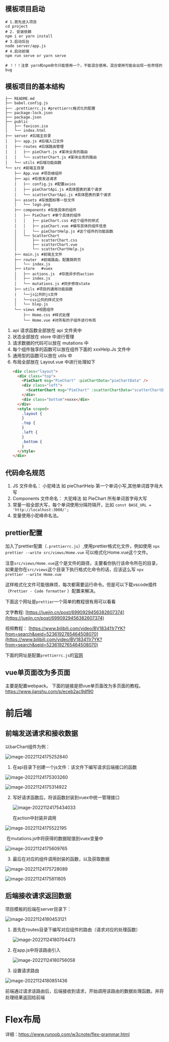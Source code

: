 ## 模板项目启动

```
# 1.首先进入项目
cd project
# 2. 安装依赖
npm i or yarn install
# 3.启动后台
node server/app.js
# 4.启动前端
npm run serve or yarn serve

# ！！！注意 yarn和npm命令只能使用一个，不能混合使用，混合使用可能会出现一些奇怪的bug
```

## 模板项目的基本结构

```
├── README.md
├── babel.config.js
├── .prettierrc.js #prettierrc格式化的配置
├── package-lock.json
├── package.json
├── public
│   ├── favicon.ico
│   └── index.html
├── server #后端主目录
│   ├── app.js #后端入口文件
│   ├── routes #后端路由管理
│   │   ├── pieChart.js #某块业务的路由
│   │   └── scatterChart.js #某块业务的路由
│   └── utils #后端功能函数
└── src #前端主目录
    ├── App.vue #项目根组件
    ├── api #存放发送请求
    │   ├── config.js #配置axios
    │   ├── pieChartApi.js #具体图表的某个请求
    │   └── scatterChartApi.js #具体图表的某个请求
    ├── assets #存放图标等一些文件
    │   └── logo.png
    ├── components #存放具体的组件
    │   ├── PieChart #单个具体的组件
    │   │   ├── pieChart.css #这个组件的样式
    │   │   ├── pieChart.vue #编写具体的组件信息
    │   │   └── pieChartHelp.js #这个组件的功能函数
    │   └── ScatterChart
    │       ├── scatterChart.css
    │       ├── scatterChart.vue
    │       └── scatterChartHelp.js
    ├── main.js #前端主文件
    ├── router  #前端路由，配置跳转页
    │   └── index.js
    ├── store   #vuex
    │   ├── actions.js  #存放异步的action
    │   ├── index.js
    │   └── mutations.js #同步修改state
    ├── utils #项目的通用功能函数
    |   └──js公共的js文件
    |   └──css公共的样式文件
    │   └── hlep.js
    └── views #视图组件
        ├── Home.css #样式处理
        └── Home.vue #对所有的子组件进行布局
```
1. api 请求函数全部放在 api 文件夹中
2. 状态全部放在 store 中进行管理
3. 请求数据的代码可以放在 mutations 中
4. 每个组件独享的函数可以放在组件下面的 xxxHelp.Js 文件中
5. 通用型的函数可以放在 utils 中
6. 布局全部放在 Layout.vue 中进行处理如下
   ```html
   <div class="layout">
     <div class="top">
       <PieChart msg="PieChart" :pieChartData="pieChartData" />
       <div class="left">
         <ScatterChart msg="PieChart" :scatterChartData="scatterChartData" />
       </div>
       <div class="bottom">xxxx</div>
     </div>
     <style scoped>
       .layout {
       }
       .top {
       }
       .left {
       }
       .bottom {
       }
     </style>
   </div>
   ```
## 代码命名规范
1. JS 文件命名： 小驼峰法 如 pieChartHelp 第一个单词小写,其他单词首字母大写
2. Components 文件命名： 大驼峰法 如 PieChart 所有单词首字母大写
3. 常量一般全部大写，每个单词使用分隔符隔开，比如
   `const BASE_URL = 'http://localhost:3000/';`
4. 变量使用小驼峰命名法。

## prettier配置
加入了prettier配置（`.prettierrc.js`）,使用prettier格式化文件，例如使用
`npx prettier --write src/views/Home.vue` 可以格式化Home.vue这个文件。

注意`src/views/Home.vue`这个是文件的路径，主要看你执行该命令所在的目录，如果是你在`src/views`这个目录下执行格式化命令的话，应该这么写 `npx prettier --write Home.vue`

这样格式化文件可能很麻烦，每次都需要运行命令。但是可以下载vscode插件（`Prettier - Code formatter`
）配置来解决。

下面这个网址是`prettier`一个简单的教程很有用可以看看

文字教程:  [https://juejin.cn/post/6990929456382607374](https://juejin.cn/post/6990929456382607374)

视频教程：  [https://www.bilibili.com/video/BV183411r7YK?from=search&seid=5236192765464508070](https://www.bilibili.com/video/BV183411r7YK?from=search&seid=5236192765464508070)

下面的网址是配置`prettierrc.js`的[官网](https://prettier.io/docs/en/options.html?spm=a2c4e.11153940.blogcont422690.11.5d0b5721zZ3CkZ)

## vue单页面改为多页面
主要是配置webpack。 下面的链接是把vue单页面改为多页面的教程。https://www.jianshu.com/p/eceb2ac9df90



# 前后端

## 前端发送请求和接收数据

以barChart组件为例：

![image-20221124175252840](README.assets/image-20221124175252840.png)

1. 在api目录下创建一个js文件：该文件下编写请求后端接口的函数

![image-20221124175303260](README.assets/image-20221124175303260.png)

![image-20221124175314922](README.assets/image-20221124175314922.png)

2. 写好请求函数后，将该函数封装到vuex中统一管理接口

   ![image-20221124175434033](README.assets/image-20221124175434033.png)

   在action中封装并调用

![image-20221124175522195](README.assets/image-20221124175522195.png)

​		在mutations.js中将获得的数据赋值到vuex变量中

![image-20221124175609765](README.assets/image-20221124175609765.png)

3. 最后在对应的组件调用封装的函数，以及获取数据

![image-20221124175728089](README.assets/image-20221124175728089.png)

![image-20221124175811805](README.assets/image-20221124175811805.png)

## 后端接收请求返回数据

项目模板的后端在server目录下：

![image-20221124180453121](README.assets/image-20221124180453121.png)

1. 首先在routes目录下编写对应组件的路由（请求对应的处理函数）

   ![image-20221124180704473](README.assets/image-20221124180704473.png)

2. 在app.js中将该路由引入

   ![image-20221124180756058](README.assets/image-20221124180756058.png)

3. 设置请求路由

![image-20221124180851436](README.assets/image-20221124180851436.png)

前端通过请求该路由后，后端接收到请求，开始调用该路由的数据处理函数。并将处理结果返回给前端



# Flex布局

详细：https://www.runoob.com/w3cnote/flex-grammar.html
